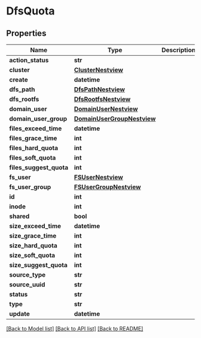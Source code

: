 # DfsQuota

## Properties
Name | Type | Description | Notes
------------ | ------------- | ------------- | -------------
**action_status** | **str** |  | [optional] 
**cluster** | [**ClusterNestview**](ClusterNestview.md) |  | [optional] 
**create** | **datetime** |  | [optional] 
**dfs_path** | [**DfsPathNestview**](DfsPathNestview.md) |  | [optional] 
**dfs_rootfs** | [**DfsRootfsNestview**](DfsRootfsNestview.md) |  | [optional] 
**domain_user** | [**DomainUserNestview**](DomainUserNestview.md) |  | [optional] 
**domain_user_group** | [**DomainUserGroupNestview**](DomainUserGroupNestview.md) |  | [optional] 
**files_exceed_time** | **datetime** |  | [optional] 
**files_grace_time** | **int** |  | [optional] 
**files_hard_quota** | **int** |  | [optional] 
**files_soft_quota** | **int** |  | [optional] 
**files_suggest_quota** | **int** |  | [optional] 
**fs_user** | [**FSUserNestview**](FSUserNestview.md) |  | [optional] 
**fs_user_group** | [**FSUserGroupNestview**](FSUserGroupNestview.md) |  | [optional] 
**id** | **int** |  | [optional] 
**inode** | **int** |  | [optional] 
**shared** | **bool** |  | [optional] 
**size_exceed_time** | **datetime** |  | [optional] 
**size_grace_time** | **int** |  | [optional] 
**size_hard_quota** | **int** |  | [optional] 
**size_soft_quota** | **int** |  | [optional] 
**size_suggest_quota** | **int** |  | [optional] 
**source_type** | **str** |  | [optional] 
**source_uuid** | **str** |  | [optional] 
**status** | **str** |  | [optional] 
**type** | **str** |  | [optional] 
**update** | **datetime** |  | [optional] 

[[Back to Model list]](../README.md#documentation-for-models) [[Back to API list]](../README.md#documentation-for-api-endpoints) [[Back to README]](../README.md)



